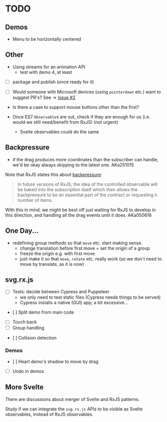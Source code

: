 # TODO

## Demos

- Menu to be horizontally centered

## Other

- Using streams for an animation API
  - test with demo 4, at least

- [ ] package and publish (once ready for it)

- [ ] Would someone with Microsoft devices (using `pointerdown` etc.) want to suggest PR's? See -> [Issue #2](https://github.com/akauppi/svg.rx.js/issues/2)

- Is there a case to support mouse buttons other than the first?

- Once ES7 `Observable`s are out, check if they are enough for us (i.e. would we still need/benefit from RxJS) (not urgent)
  - Svelte observables could do the same
  
## Backpressure 

- if the drag produces more coordinates than the subscriber can handle, we'd be okay always skipping to the latest one. AKa251015
  
Note that RxJS states this about [backpressure](https://github.com/Reactive-Extensions/RxJS/blob/master/doc/gettingstarted/backpressure.md#future-work):

>In future versions of RxJS, the idea of the controlled observable will be baked into the subscription itself which then allows the backpressure to be an essential part of the contract or requesting n number of items.

With this in mind, we might be best off just waiting for RxJS to develop in this direction, and handling all the drag events until it does. AKa050616

## One Day...

- redefining group methods so that `move` etc. start making sense.
  - change translation before first move = set the origin of a group
  - freeze the origin e.g. with first move
  - just make it so that `move`, `rotate` etc. really work (so we don`t need to move by translate, as it is now)
 
## svg.rx.js

- [ ] Tests: decide between Cypress and Puppeteer
  - we only need to test static files (Cypress needs things to be served) 
  - Cypress installs a native (GUI) app; a bit excessive... 
- [ ] Split demo from main code
- [ ] Touch back
- [ ] Group handling
- [ ] Collision detection

### Demos

- [ ] Heart demo's shadow to move by drag
- [ ] Undo in demos

## More Svelte

There are discussions about merger of Svelte and RxJS patterns. 

Study if we can integrate the `svg.rx.js` APIs to be visible as Svelte observables, instead of RxJS observables.



